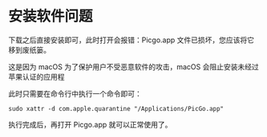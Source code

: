 # 安装软件问题
下载之后直接安装即可，此时打开会报错：Picgo.app 文件已损坏，您应该将它移到废纸篓。

这是因为 macOS 为了保护用户不受恶意软件的攻击，macOS 会阻止安装未经过苹果认证的应用程

此时只需要在命令行中执行一个命令即可：
```
sudo xattr -d com.apple.quarantine "/Applications/PicGo.app"
```
执行完成后，再打开 Picgo.app 就可以正常使用了。